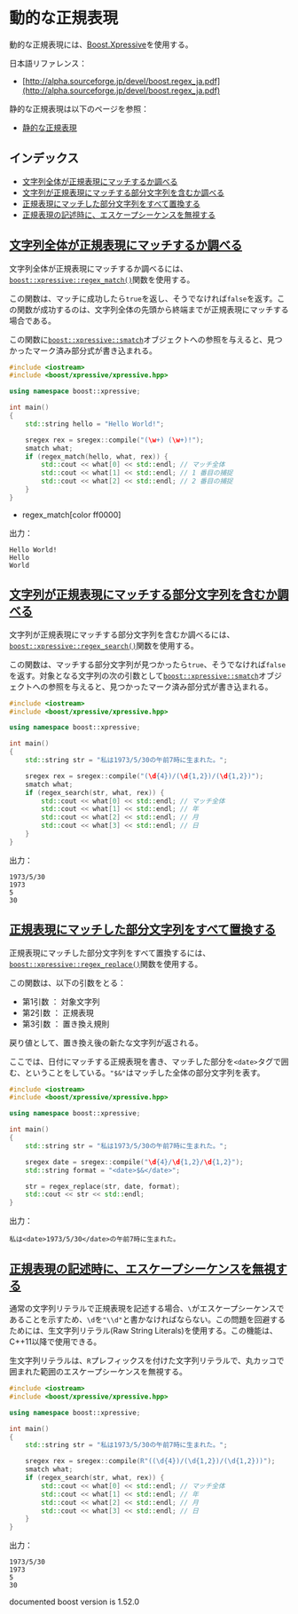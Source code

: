 # 動的な正規表現
動的な正規表現には、[Boost.Xpressive](http://www.boost.org/doc/libs/release/doc/html/xpressive.html)を使用する。


日本語リファレンス：

- [http://alpha.sourceforge.jp/devel/boost.regex_ja.pdf](http://alpha.sourceforge.jp/devel/boost.regex_ja.pdf)


静的な正規表現は以下のページを参照：

- [静的な正規表現](static_regex.md)


## インデックス

- [文字列全体が正規表現にマッチするか調べる](#regex-match)
- [文字列が正規表現にマッチする部分文字列を含むか調べる](#regex-search)
- [正規表現にマッチした部分文字列をすべて置換する](#regex-replace)
- [正規表現の記述時に、エスケープシーケンスを無視する](#ignore-escape-sequence)


## <a name="regex-match" href="#regex-match">文字列全体が正規表現にマッチするか調べる</a>

文字列全体が正規表現にマッチするか調べるには、[`boost::xpressive::regex_match()`](http://www.boost.org/doc/libs/release/doc/html/boost/xpressive/regex_match.html)関数を使用する。

この関数は、マッチに成功したら`true`を返し、そうでなければ`false`を返す。この関数が成功するのは、文字列全体の先頭から終端までが正規表現にマッチする場合である。

この関数に[`boost::xpressive::smatch`](http://www.boost.org/doc/libs/release/doc/html/xpressive/user_s_guide.html#boost_xpressive.user_s_guide.quick_start.know_your_iterator_type)オブジェクトへの参照を与えると、見つかったマーク済み部分式が書き込まれる。


```cpp example
#include <iostream>
#include <boost/xpressive/xpressive.hpp>

using namespace boost::xpressive;

int main()
{
    std::string hello = "Hello World!";

    sregex rex = sregex::compile("(\w+) (\w+)!");
    smatch what;
    if (regex_match(hello, what, rex)) {
        std::cout << what[0] << std::endl; // マッチ全体
        std::cout << what[1] << std::endl; // 1 番目の捕捉
        std::cout << what[2] << std::endl; // 2 番目の捕捉
    }
}
```
* regex_match[color ff0000]

出力：

```
Hello World!
Hello
World
```


## <a name="regex-search" href="#regex-search">文字列が正規表現にマッチする部分文字列を含むか調べる</a>

文字列が正規表現にマッチする部分文字列を含むか調べるには、[`boost::xpressive::regex_search()`](http://www.boost.org/doc/libs/release/doc/html/boost/xpressive/regex_search.html)関数を使用する。

この関数は、マッチする部分文字列が見つかったら`true`、そうでなければ`false`を返す。対象となる文字列の次の引数として[`boost::xpressive::smatch`](http://www.boost.org/doc/libs/release/doc/html/xpressive/user_s_guide.html#boost_xpressive.user_s_guide.quick_start.know_your_iterator_type)オブジェクトへの参照を与えると、見つかったマーク済み部分式が書き込まれる。

```cpp example
#include <iostream>
#include <boost/xpressive/xpressive.hpp>

using namespace boost::xpressive;

int main()
{
    std::string str = "私は1973/5/30の午前7時に生まれた。";

    sregex rex = sregex::compile("(\d{4})/(\d{1,2})/(\d{1,2})");
    smatch what;
    if (regex_search(str, what, rex)) {
        std::cout << what[0] << std::endl; // マッチ全体
        std::cout << what[1] << std::endl; // 年
        std::cout << what[2] << std::endl; // 月
        std::cout << what[3] << std::endl; // 日
    }
}
```

出力：

```
1973/5/30
1973
5
30
```


## <a name="regex-replace" href="#regex-replace">正規表現にマッチした部分文字列をすべて置換する</a>

正規表現にマッチした部分文字列をすべて置換するには、[`boost::xpressive::regex_replace()`](http://www.boost.org/doc/libs/release/doc/html/boost/xpressive/regex_replace.html)関数を使用する。


この関数は、以下の引数をとる：

- 第1引数 ： 対象文字列
- 第2引数 ： 正規表現
- 第3引数 ： 置き換え規則

戻り値として、置き換え後の新たな文字列が返される。

ここでは、日付にマッチする正規表現を書き、マッチした部分を`<date>`タグで囲む、ということをしている。`"$&"`はマッチした全体の部分文字列を表す。

```cpp example
#include <iostream>
#include <boost/xpressive/xpressive.hpp>

using namespace boost::xpressive;

int main()
{
    std::string str = "私は1973/5/30の午前7時に生まれた。";

    sregex date = sregex::compile("\d{4}/\d{1,2}/\d{1,2}");
    std::string format = "<date>$&</date>";

    str = regex_replace(str, date, format);
    std::cout << str << std::endl;
}
```

出力：

```
私は<date>1973/5/30</date>の午前7時に生まれた。
```


## <a name="ignore-escape-sequence" href="#ignore-escape-sequence">正規表現の記述時に、エスケープシーケンスを無視する</a>

通常の文字列リテラルで正規表現を記述する場合、`\`がエスケープシーケンスであることを示すため、`\d`を`"\\d"`と書かなければならない。この問題を回避するためには、生文字列リテラル(Raw String Literals)を使用する。この機能は、C++11以降で使用できる。

生文字列リテラルは、`R`プレフィックスを付けた文字列リテラルで、丸カッコで囲まれた範囲のエスケープシーケンスを無視する。

```cpp example
#include <iostream>
#include <boost/xpressive/xpressive.hpp>

using namespace boost::xpressive;

int main()
{
    std::string str = "私は1973/5/30の午前7時に生まれた。";

    sregex rex = sregex::compile(R"((\d{4})/(\d{1,2})/(\d{1,2}))");
    smatch what;
    if (regex_search(str, what, rex)) {
        std::cout << what[0] << std::endl; // マッチ全体
        std::cout << what[1] << std::endl; // 年
        std::cout << what[2] << std::endl; // 月
        std::cout << what[3] << std::endl; // 日
    }
}
```

出力：

```
1973/5/30
1973
5
30
```

documented boost version is 1.52.0

